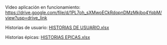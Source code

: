 Video aplicación en funcionamiento: https://drive.google.com/file/d/1PL7oh_sXMwoECkRdopnDMzMkjbo4YqbM/view?usp=drive_link


Historias de usuario: [HISTORIAS DE USUARIO.xlsx](https://github.com/user-attachments/files/15797918/HISTORIAS.DE.USUARIO.xlsx)

Historias épicas: [HISTORIAS EPICAS.xlsx](https://github.com/user-attachments/files/15797920/HISTORIAS.EPICAS.xlsx)
